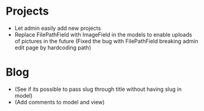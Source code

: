 # Projects
- Let admin easily add new projects
- Replace FilePathField with ImageField in the models to enable uploads of pictures in the future (Fixed the bug with FilePathField breaking admin edit page by hardcoding path)


# Blog
- (See if its possible to pass slug through title without having slug in model)
- (Add comments to model and view)